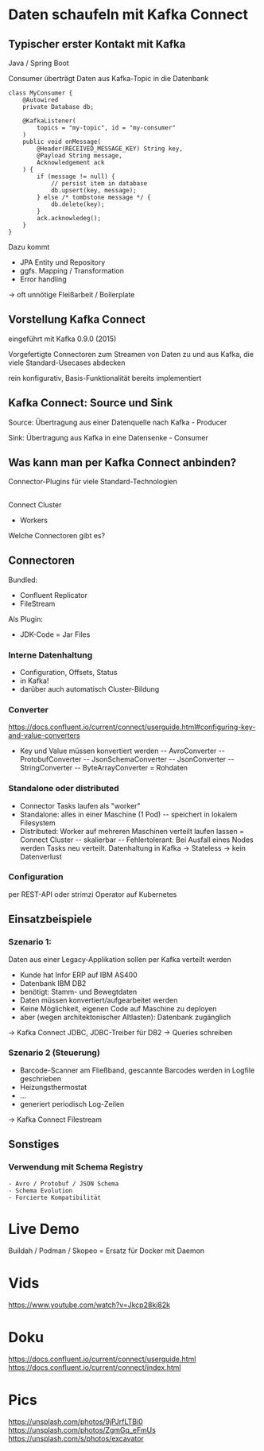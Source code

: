 # Daten schaufeln mit Kafka Connect

## Typischer erster Kontakt mit Kafka

Java / Spring Boot

Consumer überträgt Daten aus Kafka-Topic in die Datenbank

    class MyConsumer {
        @Autowired
        private Database db;
    
        @KafkaListener(
            topics = "my-topic", id = "my-consumer"
        )
        public void onMessage(
            @Header(RECEIVED_MESSAGE_KEY) String key,
            @Payload String message,
            Acknowledgement ack
        ) {
            if (message != null) {
                // persist item in database
                db.upsert(key, message);
            } else /* tombstone message */ {
                db.delete(key);
            }
            ack.acknowledeg();
        }
    }

Dazu kommt
- JPA Entity und Repository
- ggfs. Mapping / Transformation
- Error handling

 -> oft unnötige Fleißarbeit / Boilerplate

## Vorstellung Kafka Connect

eingeführt mit Kafka 0.9.0 (2015)

Vorgefertigte Connectoren zum Streamen von Daten zu und aus Kafka, die viele Standard-Usecases abdecken

rein konfigurativ, Basis-Funktionalität bereits implementiert

## Kafka Connect: Source und Sink

Source: Übertragung aus einer Datenquelle nach Kafka
    - Producer
    
Sink: Übertragung aus Kafka in eine Datensenke
    - Consumer

## Was kann man per Kafka Connect anbinden?

Connector-Plugins für viele Standard-Technologien

## 

Connect Cluster


- Workers


Welche Connectoren gibt es?

## Connectoren

Bundled:

- Confluent Replicator
- FileStream

Als Plugin:

- JDK-Code = Jar Files

### Interne Datenhaltung

- Configuration, Offsets, Status
- in Kafka!
- darüber auch automatisch Cluster-Bildung

### Converter

https://docs.confluent.io/current/connect/userguide.html#configuring-key-and-value-converters

- Key und Value müssen konvertiert werden
-- AvroConverter
-- ProtobufConverter
-- JsonSchemaConverter
-- JsonConverter
-- StringConverter
-- ByteArrayConverter = Rohdaten

### Standalone oder distributed

- Connector Tasks laufen als "worker"
- Standalone: alles in einer Maschine (1 Pod)
-- speichert in lokalem Filesystem
- Distributed: Worker auf mehreren Maschinen verteilt laufen lassen = Connect Cluster
-- skalierbar
-- Fehlertolerant: Bei Ausfall eines Nodes werden Tasks neu verteilt. Datenhaltung in Kafka -> Stateless -> kein Datenverlust

### Configuration

per REST-API
oder strimzi Operator auf Kubernetes

## Einsatzbeispiele

### Szenario 1:

Daten aus einer Legacy-Applikation sollen per Kafka verteilt werden

- Kunde hat Infor ERP auf IBM AS400
- Datenbank IBM DB2
- benötigt: Stamm- und Bewegtdaten
- Daten müssen konvertiert/aufgearbeitet werden 
- Keine Möglichkeit, eigenen Code auf Maschine zu deployen
- aber (wegen architektonischer Altlasten): Datenbank zugänglich 

-> Kafka Connect JDBC, JDBC-Treiber für DB2
-> Queries schreiben 

### Szenario 2 (Steuerung)

- Barcode-Scanner am Fließband, gescannte Barcodes werden in Logfile geschrieben
- Heizungsthermostat
- ...
- generiert periodisch Log-Zeilen

-> Kafka Connect Filestream 

## Sonstiges

### Verwendung mit Schema Registry
    - Avro / Protobuf / JSON Schema
    - Schema Evolution
    - Forcierte Kompatibilität

# Live Demo

Buildah / Podman / Skopeo = Ersatz für Docker mit Daemon




# Vids
https://www.youtube.com/watch?v=Jkcp28ki82k

# Doku
https://docs.confluent.io/current/connect/userguide.html
https://docs.confluent.io/current/connect/index.html

# Pics
https://unsplash.com/photos/9jPJrfLTBi0
https://unsplash.com/photos/ZgmGq_eFmUs
https://unsplash.com/s/photos/excavator


